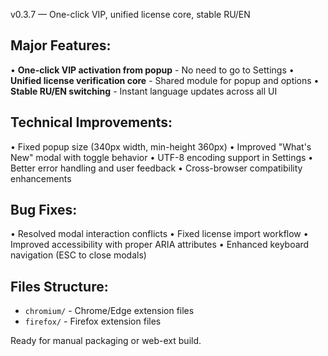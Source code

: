 v0.3.7 — One-click VIP, unified license core, stable RU/EN

## Major Features:
• **One-click VIP activation from popup** - No need to go to Settings
• **Unified license verification core** - Shared module for popup and options
• **Stable RU/EN switching** - Instant language updates across all UI

## Technical Improvements:
• Fixed popup size (340px width, min-height 360px)
• Improved "What's New" modal with toggle behavior
• UTF-8 encoding support in Settings
• Better error handling and user feedback
• Cross-browser compatibility enhancements

## Bug Fixes:
• Resolved modal interaction conflicts
• Fixed license import workflow
• Improved accessibility with proper ARIA attributes
• Enhanced keyboard navigation (ESC to close modals)

## Files Structure:
- `chromium/` - Chrome/Edge extension files
- `firefox/` - Firefox extension files

Ready for manual packaging or web-ext build.



























